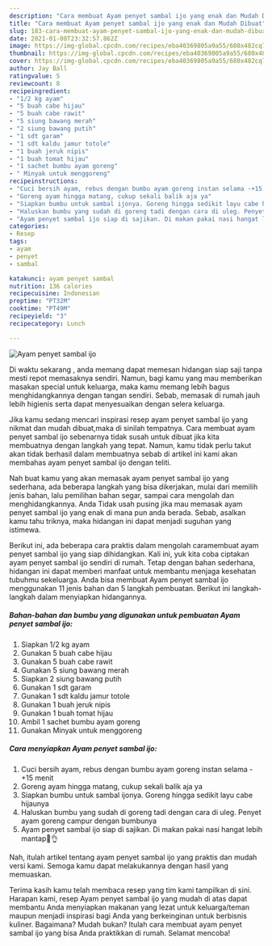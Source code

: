 ```yaml
---
description: "Cara membuat Ayam penyet sambal ijo yang enak dan Mudah Dibuat"
title: "Cara membuat Ayam penyet sambal ijo yang enak dan Mudah Dibuat"
slug: 183-cara-membuat-ayam-penyet-sambal-ijo-yang-enak-dan-mudah-dibuat
date: 2021-01-08T23:32:57.862Z
image: https://img-global.cpcdn.com/recipes/eba40369805a9a55/680x482cq70/ayam-penyet-sambal-ijo-foto-resep-utama.jpg
thumbnail: https://img-global.cpcdn.com/recipes/eba40369805a9a55/680x482cq70/ayam-penyet-sambal-ijo-foto-resep-utama.jpg
cover: https://img-global.cpcdn.com/recipes/eba40369805a9a55/680x482cq70/ayam-penyet-sambal-ijo-foto-resep-utama.jpg
author: Jay Ball
ratingvalue: 5
reviewcount: 8
recipeingredient:
- "1/2 kg ayam"
- "5 buah cabe hijau"
- "5 buah cabe rawit"
- "5 siung bawang merah"
- "2 siung bawang putih"
- "1 sdt garam"
- "1 sdt kaldu jamur totole"
- "1 buah jeruk nipis"
- "1 buah tomat hijau"
- "1 sachet bumbu ayam goreng"
- " Minyak untuk menggoreng"
recipeinstructions:
- "Cuci bersih ayam, rebus dengan bumbu ayam goreng instan selama -+15 menit"
- "Goreng ayam hingga matang, cukup sekali balik aja ya"
- "Siapkan bumbu untuk sambal ijonya. Goreng hingga sedikit layu cabe hijaunya"
- "Haluskan bumbu yang sudah di goreng tadi dengan cara di uleg. Penyet ayam goreng campur dengan bumbunya"
- "Ayam penyet sambal ijo siap di sajikan. Di makan pakai nasi hangat lebih mantap🥰👌"
categories:
- Resep
tags:
- ayam
- penyet
- sambal

katakunci: ayam penyet sambal 
nutrition: 136 calories
recipecuisine: Indonesian
preptime: "PT32M"
cooktime: "PT49M"
recipeyield: "3"
recipecategory: Lunch

---
```



![Ayam penyet sambal ijo](https://img-global.cpcdn.com/recipes/eba40369805a9a55/680x482cq70/ayam-penyet-sambal-ijo-foto-resep-utama.jpg)

Di waktu  sekarang , anda memang dapat memesan hidangan siap saji tanpa mesti repot memasaknya sendiri. Namun, bagi kamu yang mau memberikan masakan special untuk keluarga, maka kamu memang lebih bagus menghidangkannya dengan tangan sendiri. Sebab, memasak di rumah jauh lebih higienis serta dapat menyesuaikan dengan selera keluarga.

Jika kamu sedang mencari inspirasi resep ayam penyet sambal ijo yang nikmat dan mudah dibuat,maka di sinilah tempatnya. Cara membuat ayam penyet sambal ijo  sebenarnya tidak susah untuk dibuat jika kita membuatnya dengan langkah yang tepat. Namun, kamu tidak perlu takut akan tidak berhasil dalam membuatnya 
sebab di artikel ini kami akan membahas ayam penyet sambal ijo dengan teliti.  



Nah buat kamu yang akan memasak ayam penyet sambal ijo yang sederhana, ada beberapa langkah yang bisa dikerjakan, mulai dari memilih jenis bahan, lalu pemilihan bahan segar, sampai cara mengolah dan menghidangkannya. Anda Tidak usah pusing jika mau memasak ayam penyet sambal ijo yang enak di mana pun anda berada. Sebab, asalkan kamu  tahu triknya, maka hidangan ini dapat menjadi suguhan yang istimewa.

Berikut ini, ada beberapa cara praktis  dalam mengolah caramembuat ayam penyet sambal ijo yang siap dihidangkan. Kali ini, yuk kita coba ciptakan ayam penyet sambal ijo sendiri di rumah. Tetap dengan bahan sederhana, hidangan ini dapat memberi manfaat untuk membantu menjaga kesehatan tubuhmu sekeluarga. Anda bisa membuat Ayam penyet sambal ijo menggunakan 11 jenis bahan dan 5 langkah pembuatan. Berikut ini langkah-langkah dalam menyiapkan hidangannya.

<!--inarticleads1-->

##### Bahan-bahan dan bumbu yang digunakan untuk pembuatan Ayam penyet sambal ijo:

1. Siapkan 1/2 kg ayam
1. Gunakan 5 buah cabe hijau
1. Gunakan 5 buah cabe rawit
1. Gunakan 5 siung bawang merah
1. Siapkan 2 siung bawang putih
1. Gunakan 1 sdt garam
1. Gunakan 1 sdt kaldu jamur totole
1. Gunakan 1 buah jeruk nipis
1. Gunakan 1 buah tomat hijau
1. Ambil 1 sachet bumbu ayam goreng
1. Gunakan  Minyak untuk menggoreng




<!--inarticleads2-->

##### Cara menyiapkan Ayam penyet sambal ijo:

1. Cuci bersih ayam, rebus dengan bumbu ayam goreng instan selama -+15 menit
1. Goreng ayam hingga matang, cukup sekali balik aja ya
1. Siapkan bumbu untuk sambal ijonya. Goreng hingga sedikit layu cabe hijaunya
1. Haluskan bumbu yang sudah di goreng tadi dengan cara di uleg. Penyet ayam goreng campur dengan bumbunya
1. Ayam penyet sambal ijo siap di sajikan. Di makan pakai nasi hangat lebih mantap🥰👌




Nah, itulah artikel tentang  ayam penyet sambal ijo  yang praktis dan mudah versi kami. Semoga kamu dapat melakukannya dengan hasil yang memuaskan. 

Terima kasih kamu telah membaca resep yang tim kami tampilkan di sini. Harapan kami, resep  Ayam penyet sambal ijo yang mudah di atas dapat membantu Anda menyiapkan makanan yang lezat untuk keluarga/teman maupun menjadi inspirasi bagi Anda yang berkeinginan untuk berbisnis kuliner. Bagaimana? Mudah bukan? Itulah cara membuat ayam penyet sambal ijo yang bisa Anda praktikkan di rumah. Selamat mencoba!


